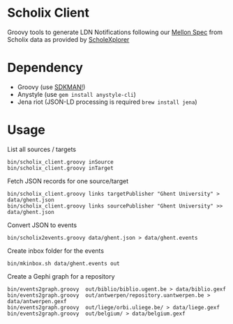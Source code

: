 # Scholix Client

Groovy tools to generate LDN Notifications following our [Mellon Spec](https://mellonscholarlycommunication.github.io/spec-notifications/#the-artifact-context)
from Scholix data as provided by [ScholeXplorer](https://scholexplorer.openaire.eu/#/)

# Dependency

- Groovy (use [SDKMAN!](https://sdkman.io))
- Anystyle (use `gem install anystyle-cli`)
- Jena riot (JSON-LD processing is required `brew install jena`)

# Usage

List all sources / targets

```
bin/scholix_client.groovy inSource
bin/scholix_client.groovy inTarget
```

Fetch JSON records for one source/target

```
bin/scholix_client.groovy links targetPublisher "Ghent University" > data/ghent.json
bin/scholix_client.groovy links sourcePublisher "Ghent University" >> data/ghent.json
```

Convert JSON to events

```
bin/scholix2events.groovy data/ghent.json > data/ghent.events
```

Create inbox folder for the events

```
bin/mkinbox.sh data/ghent.events out
```

Create a Gephi graph for a repository

```
bin/events2graph.groovy  out/biblio/biblio.ugent.be > data/biblio.gexf
bin/events2graph.groovy  out/antwerpen/repository.uantwerpen.be > data/antwerpen.gexf
bin/events2graph.groovy  out/liege/orbi.uliege.be/ > data/liege.gexf
bin/events2graph.groovy  out/belgium/ > data/belgium.gexf
```